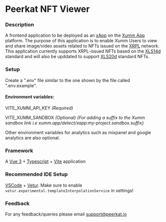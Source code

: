 # Peerkat NFT Viewer

### Description

A frontend application to be deployed as an [xApp](https://xumm.readme.io/docs/what-are-xapps) on the [Xumm App](https://xumm.app/) platform. The purpose of this application is to enable *Xumm* Users to view and share image/video assets related to NFTs issued on the [XRPL](https://xrpl.org/index.html) network. This application currently supports XRPL-issued NFTs based on the [XLS14d](https://github.com/XRPLF/XRPL-Standards/discussions/30) standard and will also be upddated to support [XLS20d](https://github.com/XRPLF/XRPL-Standards/discussions/46) standard NFTs.


### Setup

Create a ".env" file similar to the one shown by the file called ".env.example". 

#### Environment variables:

VITE_XUMM_API_KEY *(Required)*

VITE_XUMM_SANDBOX *(Optional)* *{For adding a suffix to the Xumm sandbox link i.e xumm.app/detect/xapp:my-project.sandbox.suffix}*

Other environment variables for analytics such as mixpanel and google analytics are also optional.


### Framework

A [Vue 3](https://v3.vuejs.org/) + [Typescript](https://www.typescriptlang.org/) + [Vite](https://vitejs.dev/) application


### Recommended IDE Setup

[VSCode](https://code.visualstudio.com/) + [Vetur](https://marketplace.visualstudio.com/items?itemName=octref.vetur). Make sure to enable `vetur.experimental.templateInterpolationService` in settings!


### Feedback

For any feedback/queries please email [support@peerkat.io](mailto:support@peerkat.io)
